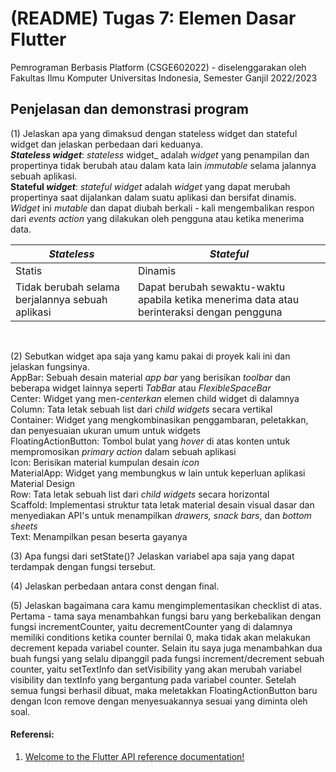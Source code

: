 # (README) Tugas 7: Elemen Dasar Flutter

Pemrograman Berbasis Platform (CSGE602022) - diselenggarakan oleh Fakultas Ilmu Komputer Universitas Indonesia, Semester Ganjil 2022/2023

## Penjelasan dan demonstrasi program
(1) Jelaskan apa yang dimaksud dengan stateless widget dan stateful widget dan jelaskan perbedaan dari keduanya. <br>
**_Stateless_ _widget_**: _stateless_ widget_ adalah _widget_ yang penampilan dan propertinya tidak berubah atau dalam kata lain _immutable_ selama jalannya sebuah aplikasi. <br>
**Stateful _widget_**: _stateful_ _widget_ adalah _widget_ yang dapat merubah propertinya saat dijalankan dalam suatu aplikasi dan bersifat dinamis. _Widget_ ini _mutable_ dan dapat diubah berkali - kali mengembalikan respon dari _events_ _action_ yang dilakukan oleh pengguna atau ketika menerima data. <br>

|  _Stateless_  |   _Stateful_  |
| ------------- | ------------- |
| Statis  | Dinamis  |
| Tidak berubah selama berjalannya sebuah aplikasi  | Dapat berubah sewaktu-waktu apabila ketika menerima data atau berinteraksi dengan pengguna  | 
<br>
 
(2) Sebutkan widget apa saja yang kamu pakai di proyek kali ini dan jelaskan fungsinya. <br>
AppBar: Sebuah desain material _app bar_ yang berisikan _toolbar_ dan beberapa widget lainnya seperti _TabBar_ atau _FlexibleSpaceBar_ <br>
Center: Widget yang men-_centerkan_ elemen child widget di dalamnya <br>
Column: Tata letak sebuah list dari _child widgets_ secara vertikal <br>
Container: Widget yang mengkombinasikan penggambaran, peletakkan, dan penyesuaian ukuran umum untuk widgets <br>
FloatingActionButton: Tombol bulat yang _hover_ di atas konten untuk mempromosikan _primary action_ dalam sebuah aplikasi <br>
Icon: Berisikan material kumpulan desain _icon_ <br>
MaterialApp: Widget yang membungkus w lain untuk keperluan aplikasi Material Design <br>
Row: Tata letak sebuah list dari _child widgets_ secara horizontal <br>
Scaffold: Implementasi struktur tata letak material desain visual dasar dan menyediakan API's untuk menampilkan _drawers, snack bars_, dan _bottom sheets_ <br>
Text: Menampilkan pesan beserta gayanya <br>

(3) Apa fungsi dari setState()? Jelaskan variabel apa saja yang dapat terdampak dengan fungsi tersebut. <br>

(4) Jelaskan perbedaan antara const dengan final. <br>

(5) Jelaskan bagaimana cara kamu mengimplementasikan checklist di atas. <br>
Pertama - tama saya menambahkan fungsi baru yang berkebalikan dengan fungsi incrementCounter, yaitu decrementCounter yang di dalamnya memiliki conditions ketika counter bernilai 0, maka tidak akan melakukan decrement kepada variabel counter. Selain itu saya juga menambahkan dua buah fungsi yang selalu dipanggil pada fungsi increment/decrement sebuah counter, yaitu setTextInfo dan setVisibility yang akan merubah variabel visibility dan textInfo yang bergantung pada variabel counter. Setelah semua fungsi berhasil dibuat, maka meletakkan FloatingActionButton baru dengan Icon remove dengan menyesuakannya sesuai yang diminta oleh soal. <br>

#### Referensi: <br>
1. [Welcome to the Flutter API reference documentation!](https://api.flutter.dev/index.html)
